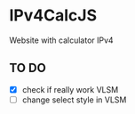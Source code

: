 # IPv4CalcJS
Website with calculator IPv4


## TO DO
- [x] check if really work VLSM 
- [ ] change select style in VLSM
